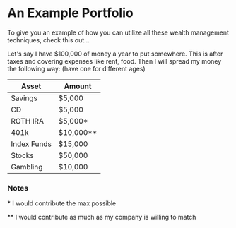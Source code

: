 # An Example Portfolio

To give you an example of how you can utilize all these
wealth management techniques, check this out...

Let's say I have $100,000 of money a year to put somewhere.
This is after taxes and covering expenses like rent, food.
Then I will spread my money the following way: (have one for different ages)

| Asset   | Amount  |
|---|---|
| Savings  | $5,000  |
| CD       | $5,000 |
| ROTH IRA | $5,000* |
| 401k     | $10,000** |
| Index Funds | $15,000 |
| Stocks   | $50,000 |
| Gambling | $10,000 |

### Notes
\* I would contribute the max possible

\** I would contribute as much as my company is willing to match
